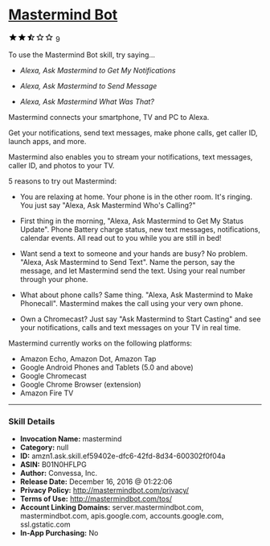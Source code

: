 # [Mastermind Bot](http://alexa.amazon.com/#skills/amzn1.ask.skill.ef59402e-dfc6-42fd-8d34-600302f0f04a)
![2.9 stars](../../images/ic_star_black_18dp_1x.png)![2.9 stars](../../images/ic_star_black_18dp_1x.png)![2.9 stars](../../images/ic_star_half_black_18dp_1x.png)![2.9 stars](../../images/ic_star_border_black_18dp_1x.png)![2.9 stars](../../images/ic_star_border_black_18dp_1x.png) 9

To use the Mastermind Bot skill, try saying...

* *Alexa, Ask Mastermind to Get My Notifications*

* *Alexa, Ask Mastermind to Send Message*

* *Alexa, Ask Mastermind What Was That?*

Mastermind connects your smartphone, TV and PC to Alexa. 

Get your notifications, send text messages, make phone calls, get caller ID, launch apps, and more. 

Mastermind also enables you to stream your notifications, text messages, caller ID, and photos to your TV. 

5 reasons to try out Mastermind:

* You are relaxing at home. Your phone is in the other room. It's ringing. You just say "Alexa, Ask Mastermind Who's Calling?" 

* First thing in the morning, "Alexa, Ask Mastermind to Get My Status Update". Phone Battery charge status, new text messages, notifications, calendar events. All read out to you while you are still in bed!

* Want send a text to someone and your hands are busy? No problem. "Alexa, Ask Mastermind to Send Text". Name the person, say the message, and let Mastermind send the text. Using your real number through your phone. 

* What about phone calls? Same thing. "Alexa, Ask Mastermind to Make Phonecall". Mastermind makes the call using your very own phone.

* Own a Chromecast? Just say "Ask Mastermind to Start Casting" and see your notifications, calls and text messages on your TV in real time. 

Mastermind currently works on the following platforms:

* Amazon Echo, Amazon Dot, Amazon Tap
* Google Android Phones and Tablets (5.0 and above)
* Google Chromecast
* Google Chrome Browser (extension)
* Amazon Fire TV

***

### Skill Details

* **Invocation Name:** mastermind
* **Category:** null
* **ID:** amzn1.ask.skill.ef59402e-dfc6-42fd-8d34-600302f0f04a
* **ASIN:** B01N0HFLPG
* **Author:** Convessa, Inc.
* **Release Date:** December 16, 2016 @ 01:22:06
* **Privacy Policy:** http://mastermindbot.com/privacy/
* **Terms of Use:** http://mastermindbot.com/tos/
* **Account Linking Domains:** server.mastermindbot.com, mastermindbot.com, apis.google.com, accounts.google.com, ssl.gstatic.com
* **In-App Purchasing:** No
